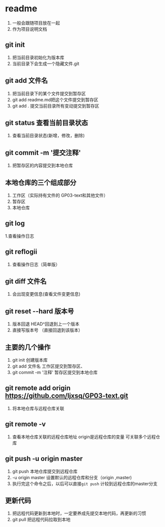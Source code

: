 # readme
 1. 一般会跟随项目放在一起
 2. 作为项目说明文档

 ## git init
 1. 把当前目录初始化为版本库
 2. 当前目录下会生成一个隐藏文件.git

 ## git add 文件名
 1. 把当前目录下的某个文件提交到暂存区
 2. git add readme.md把这个文件提交到暂存区
 3. git add .  提交当前目录所有变动提交到暂存区

 ## git status 查看当前目录状态
 1. 查看当前目录状态(新增，修改，删除)

 ## git commit -m '提交注释'

 1. 把暂存区的内容提交到本地仓库

 ## 本地仓库的三个组成部分

 1. 工作区（实际持有文件的 GP03-text和其他文件）
 2. 暂存区
 3. 本地仓库


## git log
1.查看操作日志

## git reflogii
1. 查看操作日志（简单版）

## git diff 文件名
1. 会出现变更信息(查看文件变更信息)

## git reset --hard 版本号
1. 版本回退 HEAD^回退到上一个版本
2. 直接写版本号  （直接回退到该版本）

## 主要的几个操作
1. git init  创建版本库
2. git add 文件名    工作区提交到暂存区、
3. git commit -m '注释'   暂存区提交到本地仓库


## git remote add origin https://github.com/ljxsq/GP03-text.git

1. 将本地仓库与远程仓库关联

## git remote -v
1. 查看本地仓库关联的远程仓库地址  origin是远程仓库的变量  可关联多个远程仓库


## git push -u origin master
1. git push 本地仓库提交到远程仓库
2. -u origin master 设置默认的远程仓库和分支（origin  ,master) 
3. 执行完这个命令之后，以后可以直接`git push` 计较到远程仓库的master分支 


## 更新代码
1. 把远程代码更新到本地时，一定要养成先提交本地代码，再更新的习惯
2. git pull 把远程代码拉取到本地

